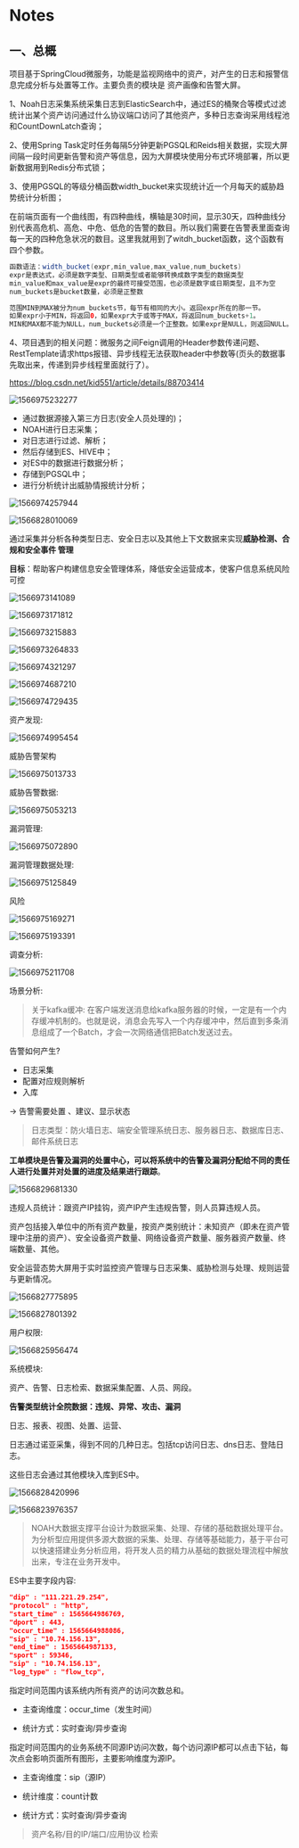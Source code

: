 # Notes

## 一、总概

项目基于SpringCloud微服务，功能是监视网络中的资产，对产生的日志和报警信息完成分析与处置等工作。主要负责的模块是 资产画像和告警大屏。

1、Noah日志采集系统采集日志到ElasticSearch中，通过ES的桶聚合等模式过滤统计出某个资产访问通过什么协议端口访问了其他资产，多种日志查询采用线程池和CountDownLatch查询；

2、使用Spring Task定时任务每隔5分钟更新PGSQL和Reids相关数据，实现大屏间隔一段时间更新告警和资产等信息，因为大屏模块使用分布式环境部署，所以更新数据用到Redis分布式锁；

3、使用PGSQL的等级分桶函数width_bucket来实现统计近一个月每天的威胁趋势统计分析图；

在前端页面有一个曲线图，有四种曲线，横轴是30时间，显示30天，四种曲线分别代表高危机、高危、中危、低危的告警的数目。所以我们需要在告警表里面查询每一天的四种危急状况的数目。这里我就用到了witdh_bucket函数，这个函数有四个参数。

```java
函数语法：width_bucket(expr,min_value,max_value,num_buckets)
expr是表达式，必须是数字类型、日期类型或者能够转换成数字类型的数据类型
min_value和max_value是expr的最终可接受范围，也必须是数字或日期类型，且不为空
num_buckets是bucket数量，必须是正整数

范围MIN到MAX被分为num_buckets节，每节有相同的大小。返回expr所在的那一节。
如果expr小于MIN，将返回0，如果expr大于或等于MAX，将返回num_buckets+1。
MIN和MAX都不能为NULL，num_buckets必须是一个正整数。如果expr是NULL，则返回NULL。
```

4、项目遇到的相关问题：微服务之间Feign调用的Header参数传递问题、RestTemplate请求https报错、异步线程无法获取header中参数等(页头的数据事先取出来，传递到异步线程里面就行了）。

https://blog.csdn.net/kid551/article/details/88703414

![1566975232277](assets/1566975232277.png)

* 通过数据源接入第三方日志(安全人员处理的)；
* NOAH进行日志采集； 
* 对日志进行过滤、解析；
* 然后存储到ES、HIVE中；
* 对ES中的数据进行数据分析；
* 存储到PGSQL中；
* 进行分析统计出威胁情报统计分析；

![1566974257944](assets/1566974257944.png)

![1566828010069](assets/1566828010069.png)



通过采集并分析各种类型日志、安全日志以及其他上下文数据来实现**威胁检测、合规和安全事件 管理**

**目标**：帮助客户构建信息安全管理体系，降低安全运营成本，使客户信息系统风险可控

![1566973141089](assets/1566973141089.png)



![1566973171812](assets/1566973171812.png)



![1566973215883](assets/1566973215883.png)

![1566973264833](assets/1566973264833.png)







![1566974321297](assets/1566974321297.png)



![1566974687210](assets/1566974687210.png)



![1566974729435](assets/1566974729435.png)





资产发现:

![1566974995454](assets/1566974995454.png)

威胁告警架构

![1566975013733](assets/1566975013733.png)

威胁告警数据:

![1566975053213](assets/1566975053213.png)



漏洞管理:

![1566975072890](assets/1566975072890.png)

漏洞管理数据处理:

![1566975125849](assets/1566975125849.png)

风险

![1566975169271](assets/1566975169271.png)

![1566975193391](assets/1566975193391.png)



调查分析:

![1566975211708](assets/1566975211708.png)

场景分析:







> 关于kafka缓冲:  在客户端发送消息给kafka服务器的时候，一定是有一个内存缓冲机制的。也就是说，消息会先写入一个内存缓冲中，然后直到多条消息组成了一个Batch，才会一次网络通信把Batch发送过去。



告警如何产生?

* 日志采集
* 配置对应规则解析
* 入库

-> 告警需要处置 、建议、显示状态

>  日志类型：防火墙日志、端安全管理系统日志、服务器日志、数据库日志、邮件系统日志



**工单模块是告警及漏洞的处置中心，可以将系统中的告警及漏洞分配给不同的责任人进行处置并对处置的进度及结果进行跟踪**。

![1566829681330](assets/1566829681330.png)



违规人员统计：跟资产IP挂钩，资产IP产生违规告警，则人员算违规人员。

资产包括接入单位中的所有资产数量，按资产类别统计：未知资产（即未在资产管理中注册的资产）、安全设备资产数量、网络设备资产数量、服务器资产数量、终端数量、其他。

安全运营态势大屏用于实时监控资产管理与日志采集、威胁检测与处理、规则运营与更新情况。



![1566827775895](assets/1566827775895.png)

![1566827801392](assets/1566827801392.png)



用户权限:

![1566825956474](assets/1566825956474.png)

系统模块: 

资产、告警、日志检索、数据采集配置、人员、网段。

**告警类型统计全院数据：违规、异常、攻击、漏洞**

日志、报表、视图、处置、运营、

日志通过诺亚采集，得到不同的几种日志。包括tcp访问日志、dns日志、登陆日志。

这些日志会通过其他模块入库到ES中。

![1566828420996](assets/1566828420996.png)

![1566823976357](assets/1566823976357.png)

> NOAH大数据支撑平台设计为数据采集、处理、存储的基础数据处理平台。为分析型应用提供多源大数据的采集、处理、存储等基础能力，基于平台可以快速搭建业务分析应用，将开发人员的精力从基础的数据处理流程中解放出来，专注在业务开发中。

ES中主要字段内容:

```json
"dip" : "111.221.29.254",
"protocol" : "http",
"start_time" : 1565664986769,
"dport" : 443,
"occur_time" : 1565664988086,
"sip" : "10.74.156.13",
"end_time" : 1565664987133,
"sport" : 59346,
"sip" : "10.74.156.13",
"log_type" : "flow_tcp",
```

指定时间范围内该系统内所有资产的访问次数总和。

* 主查询维度：occur_time（发生时间）

* 统计方式：实时查询/异步查询

指定时间范围内的业务系统不同源IP访问次数，每个访问源IP都可以点击下钻，每次点会影响页面所有图形，主要影响维度为源IP。

* 主查询维度：sip（源IP）

* 统计维度：count计数

* 统计方式：实时查询/异步查询

> 资产名称/目的IP/端口/应用协议 检索 